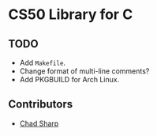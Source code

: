 # CS50 Library for C

## TODO

*   Add `Makefile`.
*   Change format of multi-line comments?
*   Add PKGBUILD for Arch Linux.

## Contributors

*   [Chad Sharp](https://github.com/crossroads1112)
